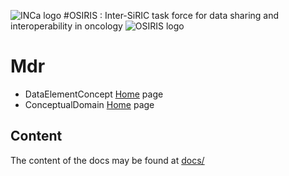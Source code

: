   ![INCa logo](https://raw.githubusercontent.com/siric-osiris/OSIRIS/master/logo_inca.jpg)
#OSIRIS : Inter-SiRIC task force for data sharing and interoperability in oncology
  ![OSIRIS logo](https://raw.githubusercontent.com/siric-osiris/OSIRIS/master/osiris.png)
  
# Mdr
* DataElementConcept [Home](https://github.com/ylaizet/OSIRIS/blob/master/DataElementConcept/Home.md) page
* ConceptualDomain [Home](https://github.com/ylaizet/OSIRIS/blob/master/ConceptualDomain/Home.md) page

## Content
The content of the docs may be found at [docs/](docs/)

